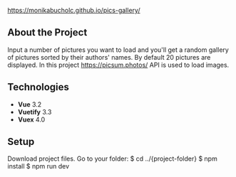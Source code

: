 <a href='https://monikabucholc.github.io/pics-gallery/'>https://monikabucholc.github.io/pics-gallery/</a>

## About the Project ##
Input a number of pictures you want to load and you'll get a random gallery of pictures sorted by their authors' names. By default 20 pictures are displayed.
In this project https://picsum.photos/ API is used to load images.

## Technologies ##

* **Vue** 3.2
* **Vuetify** 3.3
* **Vuex** 4.0

## Setup ##
Download project files. Go to your folder:
$ cd ../{project-folder}
$ npm install
$ npm run dev